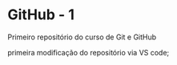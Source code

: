 # GitHub - 1
 Primeiro repositório do curso de Git e GitHub

 primeira modificação do repositório via VS code;
 
